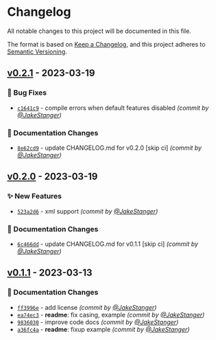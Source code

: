 # Changelog
All notable changes to this project will be documented in this file.

The format is based on [Keep a Changelog](https://keepachangelog.com/en/1.0.0/),
and this project adheres to [Semantic Versioning](https://semver.org/spec/v2.0.0.html).

## [v0.2.1] - 2023-03-19
### :bug: Bug Fixes
- [`c1641c9`](https://github.com/JakeStanger/universal-config-rs/commit/c1641c9513cd19c5be0c67c26409ae0e0d42f08b) - compile errors when default features disabled *(commit by [@JakeStanger](https://github.com/JakeStanger))*

### :memo: Documentation Changes
- [`8e62cd9`](https://github.com/JakeStanger/universal-config-rs/commit/8e62cd9c6c91fa75e8178317159e7d322f4abcad) - update CHANGELOG.md for v0.2.0 [skip ci] *(commit by [@JakeStanger](https://github.com/JakeStanger))*


## [v0.2.0] - 2023-03-19
### :sparkles: New Features
- [`523a2d6`](https://github.com/JakeStanger/universal-config-rs/commit/523a2d6746f18d1d9915ae05a683871338e1081b) - xml support *(commit by [@JakeStanger](https://github.com/JakeStanger))*

### :memo: Documentation Changes
- [`6c466dd`](https://github.com/JakeStanger/universal-config-rs/commit/6c466ddad3bf6fc21d8cebda19b31c993a64cfa4) - update CHANGELOG.md for v0.1.1 [skip ci] *(commit by [@JakeStanger](https://github.com/JakeStanger))*


## [v0.1.1] - 2023-03-13
### :memo: Documentation Changes
- [`ff3996e`](https://github.com/JakeStanger/universal-config-rs/commit/ff3996eb3d8b627b6b59494233066f23703c170a) - add license *(commit by [@JakeStanger](https://github.com/JakeStanger))*
- [`ea74ec3`](https://github.com/JakeStanger/universal-config-rs/commit/ea74ec33fc347483bd519d508a6f7f9a7b7b5394) - **readme**: fix casing, example *(commit by [@JakeStanger](https://github.com/JakeStanger))*
- [`9836030`](https://github.com/JakeStanger/universal-config-rs/commit/9836030cb2c0675b5b1d0f47dc65f7e9f2903ca6) - improve code docs *(commit by [@JakeStanger](https://github.com/JakeStanger))*
- [`a36fc4a`](https://github.com/JakeStanger/universal-config-rs/commit/a36fc4a42c791f3d208f8cc7618b4ac27b44d6eb) - **readme**: fixup example *(commit by [@JakeStanger](https://github.com/JakeStanger))*


[v0.1.1]: https://github.com/JakeStanger/universal-config-rs/compare/v0.1.0...v0.1.1
[v0.2.0]: https://github.com/JakeStanger/universal-config-rs/compare/v0.1.1...v0.2.0
[v0.2.1]: https://github.com/JakeStanger/universal-config-rs/compare/v0.2.0...v0.2.1